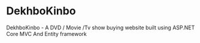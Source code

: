 # DekhboKinbo
DekhboKinbo - A DVD / Movie /Tv show buying website built using ASP.NET Core MVC And Entity framework
